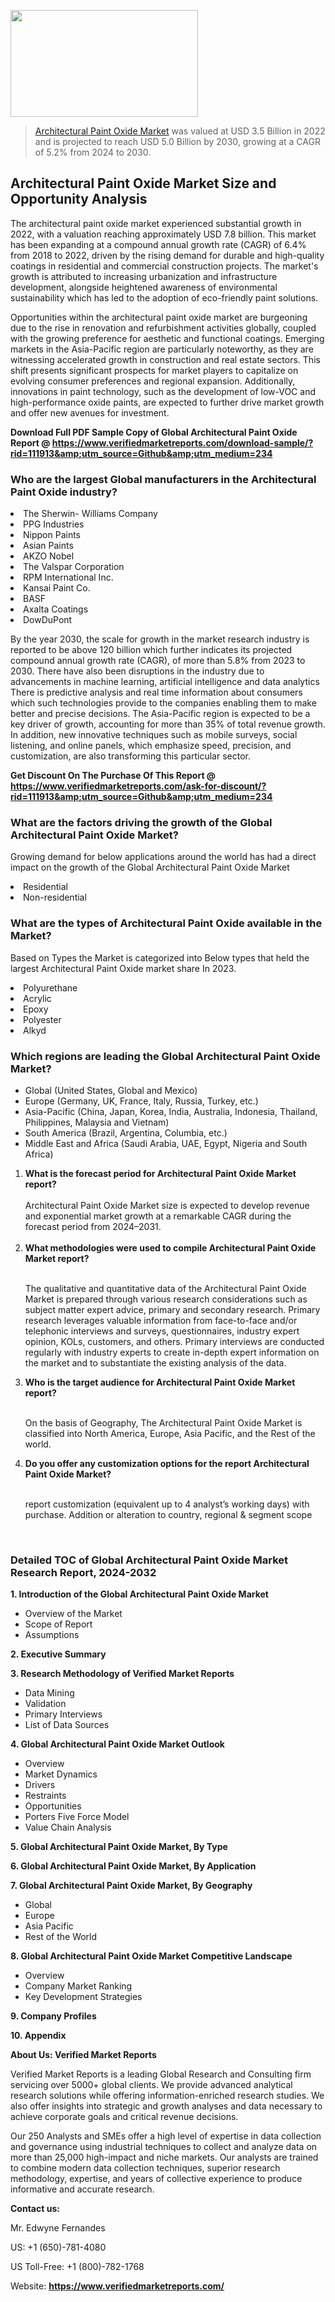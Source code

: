 <img src="https://ffe5etoiles.com/wp-content/uploads/2024/12/MST1-300x171.png" alt="" width="300" height="171" class="alignnone size-medium wp-image-20088" /><blockquote><p><p><a href="https://www.verifiedmarketreports.com/download-sample/?rid=111913&utm_source=Github&utm_medium=234" target="_blank">Architectural Paint Oxide Market</a> was valued at USD 3.5 Billion in 2022 and is projected to reach USD 5.0 Billion by 2030, growing at a CAGR of 5.2% from 2024 to 2030.</p></blockquote><p><h2>Architectural Paint Oxide Market Size and Opportunity Analysis</h2><p>The architectural paint oxide market experienced substantial growth in 2022, with a valuation reaching approximately USD 7.8 billion. This market has been expanding at a compound annual growth rate (CAGR) of 6.4% from 2018 to 2022, driven by the rising demand for durable and high-quality coatings in residential and commercial construction projects. The market's growth is attributed to increasing urbanization and infrastructure development, alongside heightened awareness of environmental sustainability which has led to the adoption of eco-friendly paint solutions.</p><p>Opportunities within the architectural paint oxide market are burgeoning due to the rise in renovation and refurbishment activities globally, coupled with the growing preference for aesthetic and functional coatings. Emerging markets in the Asia-Pacific region are particularly noteworthy, as they are witnessing accelerated growth in construction and real estate sectors. This shift presents significant prospects for market players to capitalize on evolving consumer preferences and regional expansion. Additionally, innovations in paint technology, such as the development of low-VOC and high-performance oxide paints, are expected to further drive market growth and offer new avenues for investment.</p></p><p class=""><strong>Download Full PDF Sample Copy of Global Architectural Paint Oxide Report @ <a href="https://www.verifiedmarketreports.com/download-sample/?rid=111913&amp;utm_source=Github&amp;utm_medium=234" target="_blank">https://www.verifiedmarketreports.com/download-sample/?rid=111913&amp;utm_source=Github&amp;utm_medium=234</a></strong></p><h3 id="" class="">Who are the largest Global manufacturers in the Architectural Paint Oxide industry?</h3><p><li>The Sherwin- Williams Company</li><li> PPG Industries</li><li> Nippon Paints</li><li> Asian Paints</li><li> AKZO Nobel</li><li> The Valspar Corporation</li><li> RPM International Inc.</li><li> Kansai Paint Co.</li><li> BASF</li><li> Axalta Coatings</li><li> DowDuPont</li></p><div class=""><div class="" dir="" data-message-author-role="" data-message-id="" data-message-model-slug=""><div class=""><div class=""><div class=""><div class="" dir="" data-message-author-role="" data-message-id="" data-message-model-slug=""><div class=""><div class=""><p>By the year 2030, the scale for growth in the market research industry is reported to be above 120 billion which further indicates its projected compound annual growth rate (CAGR), of more than 5.8% from 2023 to 2030. There have also been disruptions in the industry due to advancements in machine learning, artificial intelligence and data analytics There is predictive analysis and real time information about consumers which such technologies provide to the companies enabling them to make better and precise decisions. The Asia-Pacific region is expected to be a key driver of growth, accounting for more than 35% of total revenue growth. In addition, new innovative techniques such as mobile surveys, social listening, and online panels, which emphasize speed, precision, and customization, are also transforming this particular sector.</p><p><strong>Get Discount On The Purchase Of This Report @&nbsp; <a href="https://www.verifiedmarketreports.com/ask-for-discount/?rid=111913&amp;utm_source=Github&amp;utm_medium=234" target="_blank">https://www.verifiedmarketreports.com/ask-for-discount/?rid=111913&amp;utm_source=Github&amp;utm_medium=234</a></strong></p></div></div></div></div></div></div></div></div><h3 id="" class="">What are the factors driving the growth of the Global Architectural Paint Oxide Market?</h3><p id="" class="">Growing demand for below applications around the world has had a direct impact on the growth of the Global Architectural Paint Oxide Market</p><p id="" class=""><li>Residential</li><li> Non-residential</li></p><h3 id="" class="">What are the types of Architectural Paint Oxide available in the Market?</h3><p id="" class="">Based on Types the Market is categorized into Below types that held the largest Architectural Paint Oxide market share In 2023.</p><p id="" class=""><li>Polyurethane</li><li> Acrylic</li><li> Epoxy</li><li> Polyester</li><li> Alkyd</li></p><h3 id="" class="">Which regions are leading the Global Architectural Paint Oxide Market?</h3><ul><li>Global (United States, Global and Mexico)</li><li>Europe (Germany, UK, France, Italy, Russia, Turkey, etc.)</li><li>Asia-Pacific (China, Japan, Korea, India, Australia, Indonesia, Thailand, Philippines, Malaysia and Vietnam)</li><li>South America (Brazil, Argentina, Columbia, etc.)</li><li>Middle East and Africa (Saudi Arabia, UAE, Egypt, Nigeria and South Africa)</li></ul><p><ol><li><strong>What is the forecast period for Architectural Paint Oxide Market report?<br /></strong><br /><span data-sheets-root="1" data-sheets-value="{&quot;1&quot;:2,&quot;2&quot;:&quot;XXXX size is expected to develop revenue and exponential market growth at a remarkable CAGR during the forecast period from 2024&ndash;2030.&quot;}" data-sheets-userformat="{&quot;2&quot;:12674,&quot;4&quot;:{&quot;1&quot;:2,&quot;2&quot;:16776960},&quot;10&quot;:2,&quot;11&quot;:0,&quot;15&quot;:&quot;Arial&quot;,&quot;16&quot;:12}">Architectural Paint Oxide Market size is expected to develop revenue and exponential market growth at a remarkable CAGR during the forecast period from 2024&ndash;2031.</span><br /><br /></li><li><strong>What methodologies were used to compile Architectural Paint Oxide Market report?<br /><br /></strong><p>The qualitative and quantitative data of the&nbsp;Architectural Paint Oxide Market is prepared through various research considerations such as subject matter expert advice, primary and secondary research. Primary research leverages valuable information from face-to-face and/or telephonic interviews and surveys, questionnaires, industry expert opinion, KOLs, customers, and others. Primary interviews are conducted regularly with industry experts to create in-depth expert information on the market and to substantiate the existing analysis of the data.&nbsp;</p></li><li><strong>Who is the target audience for Architectural Paint Oxide Market report?<br /><br /></strong><p>On the basis of Geography, The&nbsp;Architectural Paint Oxide Market is classified into North America, Europe, Asia Pacific, and the Rest of the world.</p></li><li><strong>Do you offer any customization options for the report Architectural Paint Oxide Market?<br /><br /></strong><p>report customization (equivalent up to 4 analyst&rsquo;s working days) with purchase. Addition or alteration to country, regional &amp; segment scope</p><p>&nbsp;</p></li></ol></p><h3 id="" class="">Detailed TOC of Global Architectural Paint Oxide Market Research Report, 2024-2032</h3><p id="" class=""><strong>1. Introduction of the Global Architectural Paint Oxide Market</strong></p><ul><li>Overview of the Market</li><li>Scope of Report</li><li>Assumptions</li></ul><p id="" class=""><strong>2. Executive Summary</strong></p><p id="" class=""><strong>3. Research Methodology of&nbsp;Verified Market Reports</strong></p><ul><li>Data Mining</li><li>Validation</li><li>Primary Interviews</li><li>List of Data Sources</li></ul><p id="" class=""><strong>4. Global Architectural Paint Oxide Market Outlook</strong></p><ul><li>Overview</li><li>Market Dynamics</li><li>Drivers</li><li>Restraints</li><li>Opportunities</li><li>Porters Five Force Model</li><li>Value Chain Analysis</li></ul><p id="" class=""><strong>5. Global Architectural Paint Oxide Market, By&nbsp;Type</strong></p><p id="" class=""><strong>6. Global Architectural Paint Oxide Market, By Application</strong></p><p id="" class=""><strong>7. Global Architectural Paint Oxide Market, By Geography</strong></p><ul><li>Global</li><li>Europe</li><li>Asia Pacific</li><li>Rest of the World</li></ul><p id="" class=""><strong>8. Global Architectural Paint Oxide Market Competitive Landscape</strong></p><ul><li>Overview</li><li>Company Market Ranking</li><li>Key Development Strategies</li></ul><p id="" class=""><strong>9. Company Profiles</strong></p><p id="" class=""><strong>10. Appendix</strong></p><p id="" class=""><strong>About Us: Verified Market Reports</strong></p><p id="" class="">Verified Market Reports is a leading Global Research and Consulting firm servicing over 5000+ global clients. We provide advanced analytical research solutions while offering information-enriched research studies. We also offer insights into strategic and growth analyses and data necessary to achieve corporate goals and critical revenue decisions.</p><p id="" class="">Our 250 Analysts and SMEs offer a high level of expertise in data collection and governance using industrial techniques to collect and analyze data on more than 25,000 high-impact and niche markets. Our analysts are trained to combine modern data collection techniques, superior research methodology, expertise, and years of collective experience to produce informative and accurate research.</p><p id="" class=""><strong>Contact us:</strong></p><p id="" class="">Mr. Edwyne Fernandes</p><p id="" class="">US: +1 (650)-781-4080</p><p id="" class="">US Toll-Free: +1 (800)-782-1768</p><p id="" class="">Website: <a target="" data-test-app-aware-link=""><strong>https://www.verifiedmarketreports.com/</strong></a></p>
